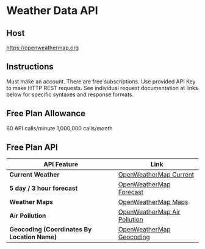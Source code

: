 # Weather Data API
## Host
https://openweathermap.org

## Instructions
Must make an account.  There are free subscriptions.  Use provided API Key to make HTTP REST requests.  See individual request documentation at links below for specific syntaxes and response formats.

## Free Plan Allowance
60 API calls/minute
1,000,000 calls/month

## Free Plan API

| API Feature                          | Link |
|--------------------------------------|------|
| **Current Weather**                  | [OpenWeatherMap Current](https://openweathermap.org/current) |
| **5 day / 3 hour forecast**          | [OpenWeatherMap Forecast](https://openweathermap.org/forecast5) |
| **Weather Maps**                      | [OpenWeatherMap Maps](https://openweathermap.org/api/weathermaps) |
| **Air Pollution**                     | [OpenWeatherMap Air Pollution](https://openweathermap.org/api/air-pollution) |
| **Geocoding (Coordinates By Location Name)** | [OpenWeatherMap Geocoding](https://openweathermap.org/api/geocoding-api) |



